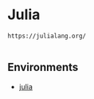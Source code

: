 # Julia

```
https://julialang.org/
  
```

## Environments

* [julia]({{site.baseurl}}/langs/julia/envs/julia)
